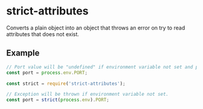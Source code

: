 # strict-attributes

Converts a plain object into an object that throws an error on try to read attributes that does not exist.

## Example
```javascript
// Port value will be "undefined" if environment variable not set and program will continue to run.
const port = process.env.PORT;
```

```javascript
const strict = require('strict-attributes');

// Exception will be thrown if environment variable not set.
const port = strict(process.env).PORT; 
```
